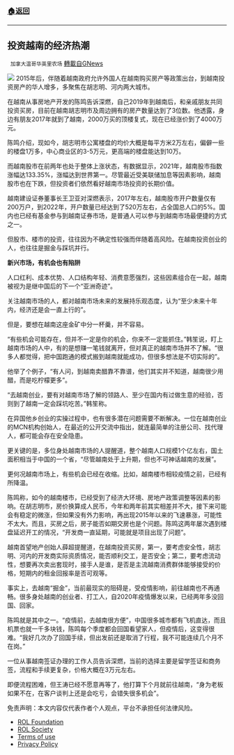 ###  [:house:返回](README.md)
---


## 投资越南的经济热潮
` 加拿大温哥华英里农场` [轉載自GNews](https://gnews.org/zh-hans/2574883/)

![](https://n.sinaimg.cn/tech/crawl/117/w550h367/20220520/c312-0320e923de4162c3342b6178c49b820e.jpg) 
2015年后，伴随着越南政府允许外国人在越南购买房产等政策出台，到越南投资房产的华人增多，多聚焦在胡志明、河内两大城市。
 
在越南从事房地产开发的陈鸣告诉深燃，自己2019年到越南后，和亲戚朋友共同投资买房，目前在越南胡志明市及周边拥有的房产数量达到了3位数。他透露，身边有朋友2017年就到了越南，2000万买的顶楼复式，现在已经涨价到了4000万元。
 
陈鸣介绍，现如今，胡志明市公寓楼盘的均价大概是每平方米2万左右，偏僻一些的楼盘1万多，中心商业区的3-5万元，更高端的楼盘能达到10万。
 
而越南股市在前两年也处于整体上涨状态，有数据显示，2021年，越南股市指数涨幅达133.35%，涨幅达到世界第一。尽管最近受美联储加息等因素影响，越南股市也在下跌，但投资者们依然看好越南市场投资的长期价值。
 
越南建设证券董事长王卫亚对深燃表示，2017年左右，越南股市开户数量仅有200万户，到2022年，开户数量已经达到了520万左右，占全国总人口的5%。国内也已经有基金参与到越南证券市场，是普通人可以参与到越南市场最便捷的方式之一。
 
但股市、楼市的投资，往往因为不确定性较强而伴随着高风险。在越南投资创业的人，也往往是掘金与踩坑并行。
 
**新兴市场，有机会也有陷阱**
 
人口红利、成本优势、人口结构年轻、消费意愿强烈，这些因素组合在一起，越南被视为是继中国后的下一个“亚洲奇迹”。
 
关注越南市场的人，都对越南市场未来的发展持乐观态度，认为“至少未来十年内，经济还是会一直上行的”。
 
但是，要想在越南这座金矿中分一杯羹，并不容易。
 
“有些机会可能存在，但并不一定是你的机会，你来不一定能抓住。”韩笙说，盯上越南市场的人中，有的是想赚一笔钱就离开，但对真正的越南市场并不了解。“很多人都觉得，把中国跑通的模式搬到越南就能成功，但很多想法是不切实际的”。
 
他举了个例子，“有人问，到越南卖醋靠不靠谱，他们其实并不知道，越南很少用醋，而是吃柠檬更多”。
 
“去越南创业，要有对越南市场了解的领路人、至少在国内有过做生意的经验，否则到了越南一定会踩坑吃苦。”韩笙称。
 
在异国他乡创业的实操过程中，也有很多潜在问题需要不断解决。一位在越南创业的MCN机构创始人，在最近的公开交流中指出，就连最简单的注册公司、找代理人，都可能会存在安全隐患。
 
更关键的是，多位身处越南市场的人提醒道，整个越南人口规模1个亿左右，国土面积相当于中国的一个省，“尽管越南处于上升期，但也不可神话越南的发展”。
 
更何况越南市场上，有些机会已经在收缩。比如，越南楼市相较疫情之前，已经有所降温。
 
陈鸣称，如今的越南楼市，已经受到了经济大环境、房地产政策调整等因素的影响。在胡志明市，房价换算成人民币，今年和两年前其实相差并不大，接下来可能会有稳定的微涨，但如果没有外力影响，再出现2015年以来的飞速暴涨，可能性不太大。而且，买房之后，房子能否如期交房也是个问题。陈鸣这两年屡次遇到楼盘延迟开工的情况，“开发商一直延期，可能就是项目出现了问题”。
 
越南首望地产创始人薛超提醒道，在越南投资买房，第一，要考虑安全性，胡志明、河内的开发商实际资质情况，能否顺利交工，是否安全；第二，要考虑流动性，想要再次卖出套现时，接手人是谁，是否是主流越南消费群体能够接受的价格，短期内的租金回报率是否可观等。
 
事实上，去越南“掘金”，当前最现实的阻碍是，受疫情影响，前往越南也不再通畅。很多身处越南的创业者、打工人，自2020年疫情爆发以来，已经两年多没回国、回家。
 
陈鸣就是其中之一。“疫情前，去越南很方便”，中国很多城市都有飞机直达，而且机票也就一千多块钱，陈鸣每个季度都会回国看望家人，但疫情后，这变得很难。“我好几次办了回国手续，但出发前还是取消了行程，我不可能连续几个月不在岗。”
 
一位从事越南签证办理的工作人员告诉深燃，当前的选择主要是留学签证和商务签，流程和手续更复杂，价格大概在3万元左右。
 
即便流程困难，但王涛已经不愿意再等了，他打算下个月就前往越南，“身为老板如果不在，在客户谈判上还是会吃亏，会错失很多机会”。

免责声明：本文内容仅代表作者个人观点，平台不承担任何法律风险。
  
- [ROL Foundation](https://rolfoundation.org/)
- [ROL Society](https://rolsociety.org/)
- [Terms of use](https://gnews.org/terms-of-use-3/)
- [Privacy Policy](https://gnews.org/privacy-policy/)
